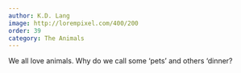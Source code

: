 ```yaml
---
author: K.D. Lang
image: http://lorempixel.com/400/200
order: 39
category: The Animals
---
```


We all love animals. Why do we call some ‘pets’ and others ‘dinner?
